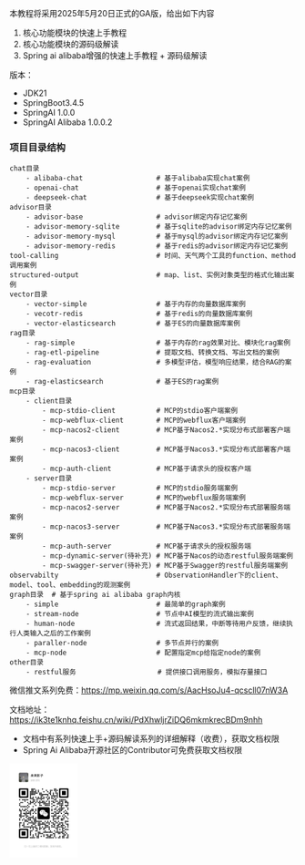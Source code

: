 本教程将采用2025年5月20日正式的GA版，给出如下内容
1. 核心功能模块的快速上手教程
2. 核心功能模块的源码级解读
3. Spring ai alibaba增强的快速上手教程 + 源码级解读

版本：
- JDK21
- SpringBoot3.4.5
- SpringAI 1.0.0
- SpringAI Alibaba 1.0.0.2

### 项目目录结构
```text
chat目录                            
    - alibaba-chat                  # 基于alibaba实现chat案例
    - openai-chat                   # 基于openai实现chat案例
    - deepseek-chat                 # 基于deepseek实现chat案例
advisor目录                         
    - advisor-base                  # advisor绑定内存记忆案例
    - advisor-memory-sqlite         # 基于sqlite的advisor绑定内存记忆案例
    - advisor-memory-mysql          # 基于mysql的advisor绑定内存记忆案例
    - advisor-memory-redis          # 基于redis的advisor绑定内存记忆案例
tool-calling                        # 时间、天气两个工具的function、method调用案例
structured-output                   # map、list、实例对象类型的格式化输出案例
vector目录                         
    - vector-simple                 # 基于内存的向量数据库案例
    - vecotr-redis                  # 基于redis的向量数据库案例
    - vector-elasticsearch          # 基于ES的向量数据库案例
rag目录                             
    - rag-simple                    # 基于内存的rag效果对比、模块化rag案例
    - rag-etl-pipeline              # 提取文档、转换文档、写出文档的案例   
    - rag-evaluation                # 多模型评估，模型响应结果，结合RAG的案例
    - rag-elasticsearch             # 基于ES的rag案例
mcp目录                             
    - client目录                        
        - mcp-stdio-client          # MCP的stdio客户端案例
        - mcp-webflux-client        # MCP的webflux客户端案例
        - mcp-nacos2-client         # MCP基于Nacos2.*实现分布式部署客户端案例
        - mcp-nacos3-client         # MCP基于Nacos3.*实现分布式部署客户端案例
        - mcp-auth-client           # MCP基于请求头的授权客户端
    - server目录                     
        - mcp-stdio-server          # MCP的stdio服务端案例
        - mcp-webflux-server        # MCP的webflux服务端案例
        - mcp-nacos2-server         # MCP基于Nacos2.*实现分布式部署服务端案例
        - mcp-nacos3-server         # MCP基于Nacos3.*实现分布式部署服务端案例
        - mcp-auth-server           # MCP基于请求头的授权服务端
        - mcp-dynamic-server(待补充) # MCP基于Nacos的动态restful服务端案例
        - mcp-swagger-server(待补充) # MCP基于Swagger的restful服务端案例       
observabilty                        # ObservationHandler下的client、model、tool、embedding的观测案例
graph目录  # 基于spring ai alibaba graph内核
    - simple                        # 最简单的graph案例
    - stream-node                   # 节点中AI模型的流式输出案例
    - human-node                    # 流式返回结果，中断等待用户反馈，继续执行人类输入之后的工作案例
    - paraller-node                 # 多节点并行的案例
    - mcp-node                      # 配置指定mcp给指定node的案例
other目录
    - restful服务                    # 提供接口调用服务，模拟存量接口                      
```

微信推文系列免费：https://mp.weixin.qq.com/s/AacHsoJu4-qcscll07nW3A

文档地址：https://ik3te1knhq.feishu.cn/wiki/PdXhwljrZiDQ6mkmkrecBDm9nhh
- 文档中有系列快速上手+源码解读系列的详细解释（收费），获取文档权限
- Spring Ai Alibaba开源社区的Contributor可免费获取文档权限

<img src="docx/vx.png" style="width:120px">